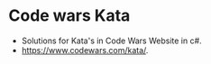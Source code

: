 # Code wars Kata
- Solutions for Kata's in Code Wars Website in c#.
- https://www.codewars.com/kata/.
